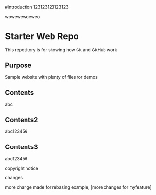 #introduction
123123123123123

wowewewoeweo

# Starter Web Repo

This repository is for showing how Git and GitHub work

## Purpose

Sample website with plenty of files for demos

## Contents

abc


## Contents2

abc123456

## Contents3

abc123456

copyright notice

changes

more change made for rebasing example, [more changes for myfeature]